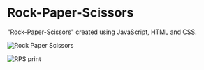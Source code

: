 # Rock-Paper-Scissors
"Rock-Paper-Scissors" created using JavaScript, HTML and CSS.

![Rock Paper Scissors](https://github.com/LimaLuciano/Rock-Paper-Scissors/assets/77978711/5d5d72d2-7bce-4832-a8f2-2dc4dedba69f)

![RPS print](https://github.com/LimaLuciano/Rock-Paper-Scissors/assets/77978711/79e02f7b-ef37-4f24-aedb-ea446dbf7883)
